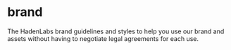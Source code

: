 # brand
The HadenLabs brand guidelines and styles to help you use our brand and assets without having to negotiate legal agreements for each use.
